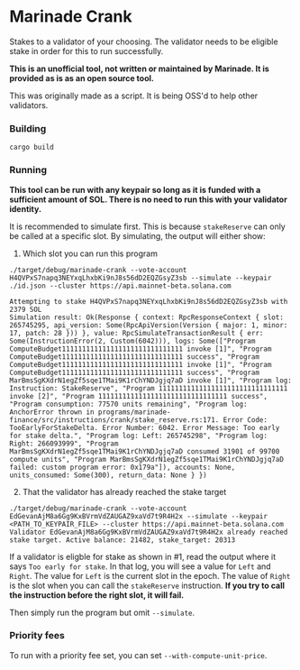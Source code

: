 # Marinade Crank

Stakes to a validator of your choosing. The validator needs to be eligible stake in order for this to run successfully.

**This is an unofficial tool, not written or maintained by Marinade. It is provided as is as an open source tool.**

This was originally made as a script. It is being OSS'd to help other validators.

### Building

`cargo build`

### Running

**This tool can be run with any keypair so long as it is funded with a sufficient amount of SOL. There is no need to run this with your validator identity.**

It is recommended to simulate first. This is because `stakeReserve` can only be called at a specific slot. By simulating, the output will either show:

1. Which slot you can run this program

```
./target/debug/marinade-crank --vote-account H4QVPxS7napq3NEYxqLhxbKi9nJ8s56dD2EQZGsyZ3sb --simulate --keypair ./id.json --cluster https://api.mainnet-beta.solana.com

Attempting to stake H4QVPxS7napq3NEYxqLhxbKi9nJ8s56dD2EQZGsyZ3sb with 2379 SOL
Simulation result: Ok(Response { context: RpcResponseContext { slot: 265745295, api_version: Some(RpcApiVersion(Version { major: 1, minor: 17, patch: 28 })) }, value: RpcSimulateTransactionResult { err: Some(InstructionError(2, Custom(6042))), logs: Some(["Program ComputeBudget111111111111111111111111111111 invoke [1]", "Program ComputeBudget111111111111111111111111111111 success", "Program ComputeBudget111111111111111111111111111111 invoke [1]", "Program ComputeBudget111111111111111111111111111111 success", "Program MarBmsSgKXdrN1egZf5sqe1TMai9K1rChYNDJgjq7aD invoke [1]", "Program log: Instruction: StakeReserve", "Program 11111111111111111111111111111111 invoke [2]", "Program 11111111111111111111111111111111 success", "Program consumption: 77570 units remaining", "Program log: AnchorError thrown in programs/marinade-finance/src/instructions/crank/stake_reserve.rs:171. Error Code: TooEarlyForStakeDelta. Error Number: 6042. Error Message: Too early for stake delta.", "Program log: Left: 265745298", "Program log: Right: 266093999", "Program MarBmsSgKXdrN1egZf5sqe1TMai9K1rChYNDJgjq7aD consumed 31901 of 99700 compute units", "Program MarBmsSgKXdrN1egZf5sqe1TMai9K1rChYNDJgjq7aD failed: custom program error: 0x179a"]), accounts: None, units_consumed: Some(300), return_data: None } })
```

2. That the validator has already reached the stake target

```
./target/debug/marinade-crank --vote-account EdGevanAjM8a6Gg9KxBVrmVdZAUGAZ9xaVd7t9R4H2x --simulate --keypair <PATH_TO_KEYPAIR_FILE> --cluster https://api.mainnet-beta.solana.com
Validator EdGevanAjM8a6Gg9KxBVrmVdZAUGAZ9xaVd7t9R4H2x already reached stake target. Active balance: 21482, stake_target: 20313
```

If a validator is eligble for stake as shown in #1, read the output where it says `Too early for stake`. In that log, you will see a value for `Left` and `Right`. The value for `Left` is the current slot in the epoch. The value of `Right` is the slot when you can call the `stakeReserve` instruction. **If you try to call the instruction before the right slot, it will fail.**

Then simply run the program but omit `--simulate`.

### Priority fees

To run with a priority fee set, you can set `--with-compute-unit-price`.